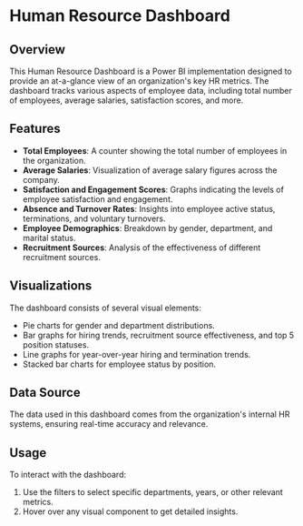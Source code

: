 # Human Resource Dashboard

## Overview
This Human Resource Dashboard is a Power BI implementation designed to provide an at-a-glance view of an organization's key HR metrics. The dashboard tracks various aspects of employee data, including total number of employees, average salaries, satisfaction scores, and more.

## Features
- **Total Employees**: A counter showing the total number of employees in the organization.
- **Average Salaries**: Visualization of average salary figures across the company.
- **Satisfaction and Engagement Scores**: Graphs indicating the levels of employee satisfaction and engagement.
- **Absence and Turnover Rates**: Insights into employee active status, terminations, and voluntary turnovers.
- **Employee Demographics**: Breakdown by gender, department, and marital status.
- **Recruitment Sources**: Analysis of the effectiveness of different recruitment sources.

## Visualizations
The dashboard consists of several visual elements:
- Pie charts for gender and department distributions.
- Bar graphs for hiring trends, recruitment source effectiveness, and top 5 position statuses.
- Line graphs for year-over-year hiring and termination trends.
- Stacked bar charts for employee status by position.

## Data Source
The data used in this dashboard comes from the organization's internal HR systems, ensuring real-time accuracy and relevance.

## Usage
To interact with the dashboard:
1. Use the filters to select specific departments, years, or other relevant metrics.
2. Hover over any visual component to get detailed insights.


